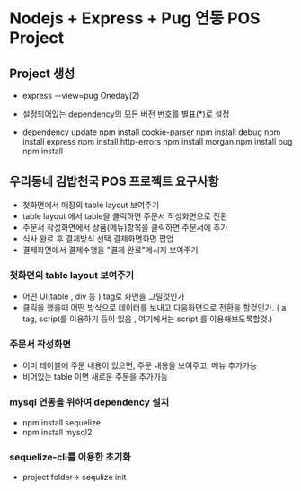 # Nodejs + Express + Pug 연동 POS Project

## Project 생성

- express --view=pug Oneday(2)

- 설정되어있는 dependency의 모든 버전 번호를 별표(\*)로 설정

- dependency update
  npm install cookie-parser
  npm install debug
  npm install express
  npm install http-errors
  npm install morgan
  npm install pug
  npm install

## 우리동네 김밥천국 POS 프로젝트 요구사항

- 첫화면에서 매장의 table layout 보여주기
- table layout 에서 table을 클릭하면 주문서 작성화면으로 전환
- 주문서 작성화면에서 상품(메뉴)항목을 클릭하면 주문서에 추가
- 식사 완료 후 결제방식 선택 결제화면화면 팝업
- 결제화면에서 결제수행을 "결제 완료"메시지 보여주기

### 첫화면의 table layout 보여주기

- 어떤 UI(table , div 등 ) tag로 화면을 그릴것인가
- 클릭을 했을때 어떤 방식으로 데이터를 보내고 다음화면으로 전환을 할것인가.
  ( a tag, script를 이용하기 등이 있음 , 여기에서는 script 를 이용해보도록할것.)

### 주문서 작성화면

- 이미 테이블에 주문 내용이 있으면, 주문 내용을 보여주고, 메뉴 추가가능
- 비어있는 table 이면 새로운 주문을 추가가능

### mysql 연동을 위하여 dependency 설치

- npm install sequelize
- npm install mysql2

### sequelize-cli를 이용한 초기화

- project folder-> sequlize init
